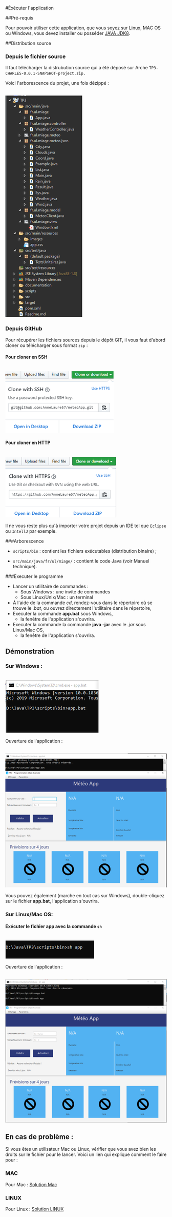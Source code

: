 #Éxécuter l'application 

##Pré-requis

Pour pouvoir utiliser cette application, que vous soyez sur Linux, MAC OS ou Windows, vous devez installer ou posséder <a href="https://www.oracle.com/java/technologies/javase-jdk8-downloads.html">JAVA JDK8</a>.

##Distribution source

### Depuis le fichier source

Il faut télécharger la distrubution source qui a été déposé sur Arche `TP3-CHARLES-0.0.1-SNAPSHOT-project.zip.`

Voici l'arborescence du projet, une fois dézippé :

</br>![Image not found](images/conf.png "install")

### Depuis GitHub

Pour récupérer les fichiers sources depuis le dépôt GIT, il vous faut d'abord cloner ou télécharger sous format `zip` :

#### Pour cloner en SSH

</br>![Image not found](images/git_ssh.png "install")

#### Pour cloner en HTTP

</br>![Image not found](images/git_http.png "install")

Il ne vous reste plus qu'à importer votre projet depuis un IDE tel que `Eclipse` ou `IntellJ` par exemple. 

###Arborescence

* `scripts/bin` : contient les fichiers exécutables (distribution binaire) ;

* `src/main/java/fr/ul/miage/` : contient le code Java (voir Manuel technique).

###Executer le programme

* Lancer un utilitaire de commandes :
	* Sous Windows : une invite de commandes
	* Sous Linux/Unix/Mac  : un terminal
* À l'aide de la commande *cd*, rendez-vous dans le répertoire où se trouve le *.bat*, ou ouvrez directement l'utilitaire dans le répertoire,
* Executer la commande **app.bat** sous Windows,
	* la fenêtre de l'application s'ouvrira.
* Executer la commande la commande **java -jar** avec le *.jar* sous Linux/Mac OS,
	* la fenêtre de l'application s'ouvrira.

## Démonstration

### Sur Windows :

</br>![Image not found](images/install.png "install")

Ouverture de l'application :

</br>![Image not found](images/install2.png "install")

Vous pouvez également (marche en tout cas sur Windows), double-cliquez sur le fichier **app.bat**, l'application s'ouvrira.

### Sur Linux/Mac OS:

#### Exécuter le fichier app avec la commande `sh`
</br>![Image not found](images/install3.png "install")

Ouverture de l'application :

</br>![Image not found](images/install4.png "install")

## En cas de problème :

Si vous êtes un utilisateur Mac ou Linux, vérifier que vous avez bien les droits sur le fichier pour le lancer. Voici un lien qui explique comment le faire pour :

### MAC

Pour Mac : <a href="https://www.alvinpoh.com/how-to-make-and-run-batch-files-in-terminal-in-mac-osx/">Solution Mac</a>

### LINUX

Pour Linux : <a href="https://stackoverflow.com/questions/17015449/how-do-i-run-sh-or-bat-files-from-terminal">Solution LINUX</a>